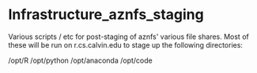 # Infrastructure_aznfs_staging

Various scripts / etc for post-staging of aznfs' various file shares.  Most of these will be run on r.cs.calvin.edu to stage up the following directories:

/opt/R
/opt/python
/opt/anaconda
/opt/code

